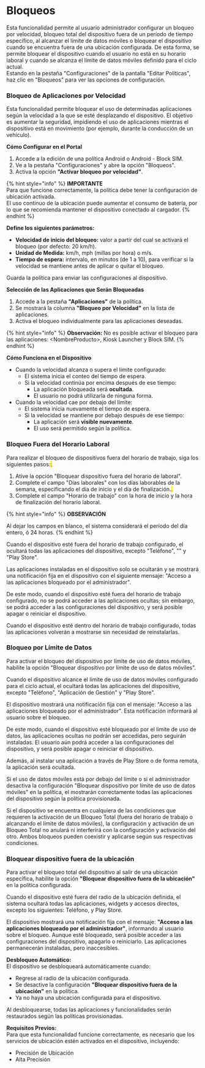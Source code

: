 # Bloqueos

Esta funcionalidad permite al usuario administrador configurar un bloqueo por velocidad, bloqueo total del dispositivo fuera de un período de tiempo específico, al alcanzar el límite de datos móviles o bloquear el dispositivo cuando se encuentra fuera de una ubicación configurada. De esta forma, se permite bloquear el dispositivo cuando el usuario no está en su horario laboral y cuando se alcanza el límite de datos móviles definido para el ciclo actual.\
Estando en la pestaña "Configuraciones" de la pantalla "Editar Políticas", haz clic en "Bloqueos" para ver las opciones de configuración.

### **Bloqueo de Aplicaciones por Velocidad**

Esta funcionalidad permite bloquear el uso de determinadas aplicaciones según la velocidad a la que se esté desplazando el dispositivo. El objetivo es aumentar la seguridad, impidiendo el uso de aplicaciones mientras el dispositivo está en movimiento (por ejemplo, durante la conducción de un vehículo).

**Cómo Configurar en el Portal**

1. Accede a la edición de una política Android o Android - Block SIM.
2. Ve a la pestaña "Configuraciones" y abre la opción "Bloqueos".
3. Activa la opción **"Activar bloqueo por velocidad"**.

{% hint style="info" %}
**IMPORTANTE**\
Para que funcione correctamente, la política debe tener la configuración de ubicación activada.\
El uso continuo de la ubicación puede aumentar el consumo de batería, por lo que se recomienda mantener el dispositivo conectado al cargador.
{% endhint %}

**Define los siguientes parámetros:**

* **Velocidad de inicio del bloqueo:** valor a partir del cual se activará el bloqueo (por defecto: 20 km/h).
* **Unidad de Medida:** km/h, mph (millas por hora) o m/s.
* **Tiempo de espera:** intervalo, en minutos (de 1 a 10), para verificar si la velocidad se mantiene antes de aplicar o quitar el bloqueo.

Guarda la política para enviar las configuraciones al dispositivo.

**Selección de las Aplicaciones que Serán Bloqueadas**

1. Accede a la pestaña **"Aplicaciones"** de la política.
2. Se mostrará la columna **"Bloqueo por Velocidad"** en la lista de aplicaciones.
3. Activa el bloqueo individualmente para las aplicaciones deseadas.

{% hint style="info" %}
**Observación:** No es posible activar el bloqueo para las aplicaciones: \<NombreProducto>, Kiosk Launcher y Block SIM.
{% endhint %}

**Cómo Funciona en el Dispositivo**

* Cuando la velocidad alcanza o supera el límite configurado:
  * El sistema inicia el conteo del tiempo de espera.
  * Si la velocidad continúa por encima después de ese tiempo:
    * La aplicación bloqueada será **ocultada**.
    * El usuario no podrá utilizarla de ninguna forma.
* Cuando la velocidad cae por debajo del límite:
  * El sistema inicia nuevamente el tiempo de espera.
  * Si la velocidad se mantiene por debajo después de ese tiempo:
    * La aplicación será **visible nuevamente**.
    * El uso será permitido según la política.

### Bloqueo Fuera del Horario Laboral

&#x20;Para realizar el bloqueo de dispositivos fuera del horario de trabajo, siga los siguientes pasos:<mark style="color:red;">:</mark>

1. Ative la opción "Bloquear dispositivo fuera del horario de laboral".
2. Complete el campo "Días laborales" con los días laborables de la semana, especificando el día de inicio y el día de finalización.<mark style="color:red;">.</mark>
3. Complete el campo "Horario de trabajo" con la hora de inicio y la hora de finalización del horario laboral.

{% hint style="info" %}
**OBSERVACIÓN**

Al dejar los campos en blanco, el sistema considerará el período del día entero, ó 24 horas.
{% endhint %}

Cuando el dispositivo esté fuera del horario de trabajo configurado, el ocultará todas las aplicaciones del dispositivo, excepto "Teléfono", "" y "Play Store".

Las aplicaciones instaladas en el dispositivo solo se ocultarán y se mostrará una notificación fija en el dispositivo con el siguiente mensaje: "Acceso a las aplicaciones bloqueado por el administrador".

De este modo, cuando el dispositivo esté fuera del horario de trabajo configurado, no se podrá acceder a las aplicaciones ocultas; sin embargo, se podrá acceder a las configuraciones del dispositivo, y será posible apagar o reiniciar el dispositivo.

Cuando el dispositivo esté dentro del horario de trabajo configurado, todas las aplicaciones volverán a mostrarse sin necesidad de reinstalarlas.

### **Bloqueo por Límite de Datos**

&#x20;Para activar el bloqueo del dispositivo por límite de uso de datos móviles, habilite la opción "Bloquear dispositivo por límite de uso de datos móviles".

Cuando el dispositivo alcance el límite de uso de datos móviles configurado para el ciclo actual, el ocultará todas las aplicaciones del dispositivo, excepto "Teléfono", "Aplicación de Gestión" y "Play Store".

El dispositivo mostrará una notificación fija con el mensaje: "Acceso a las aplicaciones bloqueado por el administrador". Esta notificación informará al usuario sobre el bloqueo.

De este modo, cuando el dispositivo esté bloqueado por el límite de uso de datos, las aplicaciones ocultas no podrán ser accedidas, pero seguirán instaladas. El usuario aún podrá acceder a las configuraciones del dispositivo, y será posible apagar o reiniciar el dispositivo.

Además, al instalar una aplicación a través de Play Store o de forma remota, la aplicación será ocultada.

Si el uso de datos móviles está por debajo del límite o si el administrador desactiva la configuración "Bloquear dispositivo por límite de uso de datos móviles" en la política, el mostrarán correctamente todas las aplicaciones del dispositivo según la política provisionada.

Si el dispositivo se encuentra en cualquiera de las condiciones que requieren la activación de un Bloqueo Total (fuera del horario de trabajo o alcanzando el límite de datos móviles), la configuración y activación de un Bloqueo Total no anulará ni interferirá con la configuración y activación del otro. Ambos bloqueos pueden coexistir y aplicarse según sus respectivas condiciones.

### **Bloquear dispositivo fuera de la ubicación**

Para activar el bloqueo total del dispositivo al salir de una ubicación específica, habilite la opción **"Bloquear dispositivo fuera de la ubicación"** en la política configurada.

Cuando el dispositivo esté fuera del radio de la ubicación definida, el sistema ocultará todas las aplicaciones, widgets y accesos directos, excepto los siguientes: Teléfono, y Play Store.

El dispositivo mostrará una notificación fija con el mensaje: **"Acceso a las aplicaciones bloqueado por el administrador"**, informando al usuario sobre el bloqueo. Aunque esté bloqueado, será posible acceder a las configuraciones del dispositivo, apagarlo o reiniciarlo. Las aplicaciones permanecerán instaladas, pero inaccesibles.

**Desbloqueo Automático:**\
El dispositivo se desbloqueará automáticamente cuando:

* Regrese al radio de la ubicación configurada.
* Se desactive la configuración **"Bloquear dispositivo fuera de la ubicación"** en la política.
* Ya no haya una ubicación configurada para el dispositivo.

Al desbloquearse, todas las aplicaciones y funcionalidades serán restaurados según las políticas provisionadas.

**Requisitos Previos:**\
Para que esta funcionalidad funcione correctamente, es necesario que los servicios de ubicación estén activados en el dispositivo, incluyendo:

* Precisión de Ubicación
* Alta Precisión
